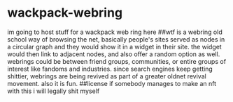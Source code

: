 # wackpack-webring
im going to host stuff for a wackpack web ring here
##wtf is a webring
old school way of browsing the net, basically people's sites served as nodes in a circular graph and they would show it in a widget in their site. the widget would then link to adjacent nodes, and also offer a random option as well. webrings could be between friend groups, communities, or entire groups of interest like fandoms and industries. since search engines keep getting shittier, webrings are being revived as part of a greater oldnet revival movement. also it is fun. 
##license 
if somebody manages to make an nft with this i will legally shit myself
